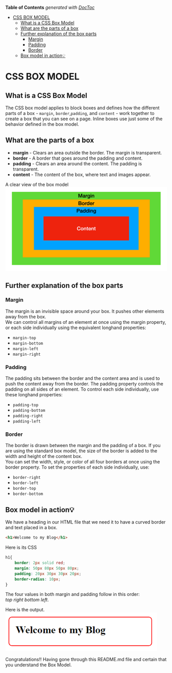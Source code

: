 <!-- START doctoc generated TOC please keep comment here to allow auto update -->
<!-- DON'T EDIT THIS SECTION, INSTEAD RE-RUN doctoc TO UPDATE -->
**Table of Contents**  *generated with [DocToc](https://github.com/thlorenz/doctoc)*

- [CSS BOX MODEL](#css-box-model)
  - [What is a CSS Box Model](#what-is-a-css-box-model)
  - [What are the parts of a box](#what-are-the-parts-of-a-box)
  - [Further explanation of the box parts](#further-explanation-of-the-box-parts)
    - [Margin](#margin)
    - [Padding](#padding)
    - [Border](#border)
  - [Box model in action💡](#box-model-in-action)

<!-- END doctoc generated TOC please keep comment here to allow auto update -->

# CSS BOX MODEL
## What is a CSS Box Model
The CSS box model  applies to block boxes and defines how the different parts of a box - ```margin```, ```border```,```padding```, and ```content``` - work together to create a box that you can see on a page. Inline boxes use just some of the behavior defined in the box model.

## What are the parts of a box
- **margin** - Clears an area outside the border. The margin is transparent.
- **border** - A border that goes around the padding and content.
- **padding** - Clears an area around the content. The padding is transparent.
- **content** - The content of the box, where text and images appear.

A clear view of the box model  
![Box Model Picture](https://github.com/Manifest-Son/CSS-Box-Model/blob/first_commit/assets/box-model.png)  
## Further explanation of the box parts
### Margin
The margin is an invisible space around your box. It pushes other elements away from the box.  
We can control all margins of an element at once using the margin property, or each side individually using the equivalent longhand properties:
- ```margin-top```
- ```margin-bottom```
- ```margin-left```
- ```margin-right```

### Padding
The padding sits between the border and the content area and is used to push the content away from the border.
The padding property controls the padding on all sides of an element. To control each side individually, use these longhand properties:
- ```padding-top```
- ```padding-bottom```
- ```padding-right```
- ```padding-left```

### Border
The border is drawn between the margin and the padding of a box. If you are using the standard box model, the size of the border is added to the width and height of the content box.  
You can set the width, style, or color of all four borders at once using the border property.
To set the properties of each side individually, use:
- ```border-right```
- ```border-left```
- ```border-top```
- ```border-bottom```

## Box model in action💡
We have a heading in our HTML file that we need it to have a curved border and text placed in a box.
```html
<h1>Welcome to my Blog</h1>
```
Here is its CSS
```css
h1{
    border: 2px solid red;
    margin: 50px 80px 50px 80px;
    padding: 20px 30px 30px 20px;
    border-radius: 10px;
}
```

The four values in both margin and padding follow in this order:  
_top_ _right_ _bottom_ _left_.  

Here is the output.  
![CSS applied on a heading](https://github.com/Manifest-Son/CSS-Box-Model/blob/first_commit/assets/heading.png)

Congratulations!! Having gone through this README.md file and certain that you understand the Box Model.
